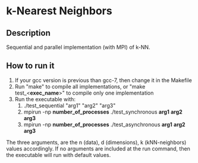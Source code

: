 # k-Nearest Neighbors

## Description
Sequential and parallel implementation (with MPI) of k-NN.

## How to run it

1. If your gcc version is previous than gcc-7, then change it in the Makefile
2. Run "make" to compile all implementations, or "make test_<__exec_name__>" to compile
only one implementation
3. Run the executable with:
    1. ./test_sequential "arg1" "arg2" "arg3"
    2. mpirun -np __number_of_processes__ ./test_synchronous __arg1__ __arg2__ __arg3__
    3. mpirun -np __number_of_processes__ ./test_asynchronous __arg1__ __arg2__ __arg3__

The three arguments, are the n (data), d (dimensions), k (kNN-neighbors) values accordingly. If no arguments are included at the run command, then the executable will run with default values.

